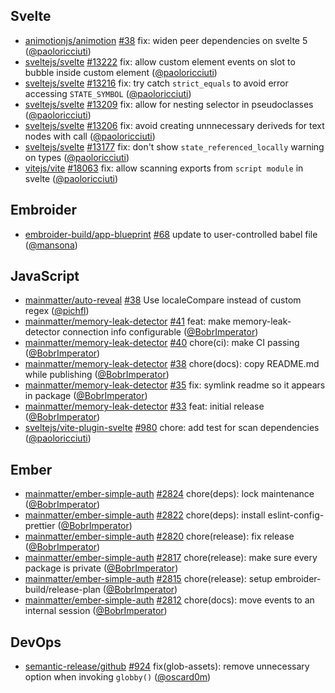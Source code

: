 ## Svelte

- [animotionjs/animotion] [#38](https://github.com/animotionjs/animotion/pull/38) fix: widen peer dependencies on svelte 5 ([@paoloricciuti])
- [sveltejs/svelte] [#13222](https://github.com/sveltejs/svelte/pull/13222) fix: allow custom element events on slot to bubble inside custom element ([@paoloricciuti])
- [sveltejs/svelte] [#13216](https://github.com/sveltejs/svelte/pull/13216) fix: try catch `strict_equals` to avoid error accessing `STATE_SYMBOL` ([@paoloricciuti])
- [sveltejs/svelte] [#13209](https://github.com/sveltejs/svelte/pull/13209) fix: allow for nesting selector in pseudoclasses ([@paoloricciuti])
- [sveltejs/svelte] [#13206](https://github.com/sveltejs/svelte/pull/13206) fix: avoid creating unnnecessary deriveds for text nodes with call ([@paoloricciuti])
- [sveltejs/svelte] [#13177](https://github.com/sveltejs/svelte/pull/13177) fix: don't show `state_referenced_locally` warning on types ([@paoloricciuti])
- [vitejs/vite] [#18063](https://github.com/vitejs/vite/pull/18063) fix: allow scanning exports from `script module` in svelte ([@paoloricciuti])

## Embroider

- [embroider-build/app-blueprint] [#68](https://github.com/embroider-build/app-blueprint/pull/68) update to user-controlled babel file ([@mansona])

## JavaScript

- [mainmatter/auto-reveal] [#38](https://github.com/mainmatter/auto-reveal/pull/38) Use localeCompare instead of custom regex ([@pichfl])
- [mainmatter/memory-leak-detector] [#41](https://github.com/mainmatter/memory-leak-detector/pull/41) feat: make memory-leak-detector connection info configurable ([@BobrImperator])
- [mainmatter/memory-leak-detector] [#40](https://github.com/mainmatter/memory-leak-detector/pull/40) chore(ci): make CI passing ([@BobrImperator])
- [mainmatter/memory-leak-detector] [#38](https://github.com/mainmatter/memory-leak-detector/pull/38) chore(docs): copy README.md while publishing ([@BobrImperator])
- [mainmatter/memory-leak-detector] [#35](https://github.com/mainmatter/memory-leak-detector/pull/35) fix: symlink readme so it appears in package ([@BobrImperator])
- [mainmatter/memory-leak-detector] [#33](https://github.com/mainmatter/memory-leak-detector/pull/33) feat: initial release ([@BobrImperator])
- [sveltejs/vite-plugin-svelte] [#980](https://github.com/sveltejs/vite-plugin-svelte/pull/980) chore: add test for scan dependencies ([@paoloricciuti])

## Ember

- [mainmatter/ember-simple-auth] [#2824](https://github.com/mainmatter/ember-simple-auth/pull/2824) chore(deps): lock maintenance ([@BobrImperator])
- [mainmatter/ember-simple-auth] [#2822](https://github.com/mainmatter/ember-simple-auth/pull/2822) chore(deps): install eslint-config-prettier ([@BobrImperator])
- [mainmatter/ember-simple-auth] [#2820](https://github.com/mainmatter/ember-simple-auth/pull/2820) chore(release): fix release ([@BobrImperator])
- [mainmatter/ember-simple-auth] [#2817](https://github.com/mainmatter/ember-simple-auth/pull/2817) chore(release): make sure every package is private ([@BobrImperator])
- [mainmatter/ember-simple-auth] [#2815](https://github.com/mainmatter/ember-simple-auth/pull/2815) chore(release): setup embroider-build/release-plan ([@BobrImperator])
- [mainmatter/ember-simple-auth] [#2812](https://github.com/mainmatter/ember-simple-auth/pull/2812) chore(docs): move events to an internal session ([@BobrImperator])

## DevOps

- [semantic-release/github] [#924](https://github.com/semantic-release/github/pull/924) fix(glob-assets): remove unnecessary option when invoking `globby()` ([@oscard0m])

[@BobrImperator]: https://github.com/BobrImperator
[@mansona]: https://github.com/mansona
[@oscard0m]: https://github.com/oscard0m
[@paoloricciuti]: https://github.com/paoloricciuti
[@pichfl]: https://github.com/pichfl
[animotionjs/animotion]: https://github.com/animotionjs/animotion
[embroider-build/app-blueprint]: https://github.com/embroider-build/app-blueprint
[mainmatter/auto-reveal]: https://github.com/mainmatter/auto-reveal
[mainmatter/ember-simple-auth]: https://github.com/mainmatter/ember-simple-auth
[mainmatter/memory-leak-detector]: https://github.com/mainmatter/memory-leak-detector
[semantic-release/github]: https://github.com/semantic-release/github
[sveltejs/svelte]: https://github.com/sveltejs/svelte
[sveltejs/vite-plugin-svelte]: https://github.com/sveltejs/vite-plugin-svelte
[vitejs/vite]: https://github.com/vitejs/vite
